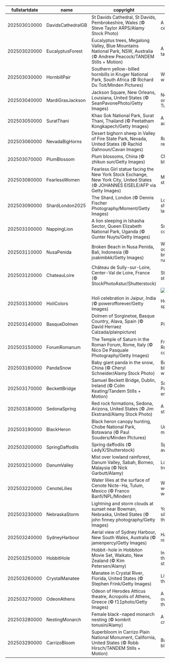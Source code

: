 |fullstartdate|name|copyright|title|image|
|--|--|--|--|--|
202503010000|DavidsCathedralGB|St Davids Cathedral, St Davids, Pembrokeshire, Wales (© Steve Taylor ARPS/Alamy Stock Photo)|A timeless celebration|![](/en-GB/2025/03/202503010000DavidsCathedralGB.jpg)|
202503020000|EucalyptusForest|Eucalyptus trees, Megalong Valley, Blue Mountains National Park, NSW, Australia (© Andrew Peacock/TANDEM Stills + Motion)|A eucalyp-tastic view|![](/en-GB/2025/03/202503020000EucalyptusForest.jpg)|
202503030000|HornbillPair|Southern yellow-billed hornbills in Kruger National Park, South Africa (© Richard Du Toit/Minden Pictures)|Wild about wildlife|![](/en-GB/2025/03/202503030000HornbillPair.jpg)|
202503040000|MardiGrasJackson|Jackson Square, New Orleans, Louisiana, United States (© SeanPavonePhoto/Getty Images)|Not your ordinary Tuesday|![](/en-GB/2025/03/202503040000MardiGrasJackson.jpg)|
202503050000|SuratThani|Khao Sok National Park, Surat Thani, Thailand (© Peetatham Kongkapech/Getty Images)|A jungle adventure|![](/en-GB/2025/03/202503050000SuratThani.jpg)|
202503060000|NevadaBigHorns|Desert bighorn sheep in Valley of Fire State Park, Nevada, United States (© Rachid Dahnoun/Cavan Images)|Rocky relationship|![](/en-GB/2025/03/202503060000NevadaBigHorns.jpg)|
202503070000|PlumBlossom|Plum blossoms, China (© zhikun sun/Getty Images)|China in bloom|![](/en-GB/2025/03/202503070000PlumBlossom.jpg)|
202503080000|FearlessWomen|Fearless Girl statue facing the New York Stock Exchange, New York City, United States (© JOHANNES EISELE/AFP via Getty Images)|Making her-story!|![](/en-GB/2025/03/202503080000FearlessWomen.jpg)|
202503090000|ShardLondon2025|The Shard, London (© Dennis Fischer Photography/Moment/Getty Images)|London's sharpest landmark|![](/en-GB/2025/03/202503090000ShardLondon2025.jpg)|
202503100000|NappingLion|A lion sleeping in Ishasha Sector, Queen Elizabeth National Park, Uganda (© Gunter Nuyts/Getty Images)|Snooze and conquer|![](/en-GB/2025/03/202503100000NappingLion.jpg)|
202503110000|NusaPenida|Broken Beach in Nusa Penida, Bali, Indonesia (© joakimbkk/Getty Images)|When the ocean breaks the rules|![](/en-GB/2025/03/202503110000NusaPenida.jpg)|
202503120000|ChateauLoire|Château de Sully-sur-Loire, Center-Val de Loire, France (© StockPhotoAstur/Shutterstock)|Standing strong|![](/en-GB/2025/03/202503120000ChateauLoire.jpg)|
||||![](/en-GB/2025/03/.jpg)|
202503130000|HoliColors|Holi celebration in Jaipur, India (© powerofforever/Getty Images)|Holi colour splash|![](/en-GB/2025/03/202503130000HoliColors.jpg)|
202503140000|BasqueDolmen|Dolmen of Sorginetxe, Basque Country, Alava, Spain (© David Herraez Calzada/plainpicture)|Pi in the sky|![](/en-GB/2025/03/202503140000BasqueDolmen.jpg)|
202503150000|ForumRomanum|The Temple of Saturn in the Roman Forum, Rome, Italy (© Nico De Pasquale Photography/Getty Images)|Friends, Romans, countrymen|![](/en-GB/2025/03/202503150000ForumRomanum.jpg)|
202503160000|PandaSnow|Baby giant panda in the snow, China (© Cheryl Schneider/Alamy Stock Photo)|Back to black...and white|![](/en-GB/2025/03/202503160000PandaSnow.jpg)|
202503170000|BeckettBridge|Samuel Beckett Bridge, Dublin, Ireland (© Colm Keating/Tandem Stills + Motion)|Saint Patrick's enchantment|![](/en-GB/2025/03/202503170000BeckettBridge.jpg)|
202503180000|SedonaSpring|Red rock formations, Sedona, Arizona, United States (© Jim Ekstrand/Alamy Stock Photo)|A vortex state of mind|![](/en-GB/2025/03/202503180000SedonaSpring.jpg)|
202503190000|BlackHeron|Black heron canopy hunting, Chobe National Park, Botswana (© Paul Souders/Minden PIctures)|Umbrella manoeuvre|![](/en-GB/2025/03/202503190000BlackHeron.jpg)|
202503200000|SpringDaffodils|Spring daffodils (© LedyX/Shutterstock)|Spring awakening|![](/en-GB/2025/03/202503200000SpringDaffodils.jpg)|
202503210000|DanumValley|Mist over lowland rainforest, Danum Valley, Sabah, Borneo, Malaysia (© Nick Garbutt/Alamy)|Long live the trees|![](/en-GB/2025/03/202503210000DanumValley.jpg)|
202503220000|CenoteLilies|Water lilies at the surface of Cenote Nicte-Ha, Tulum, Mexico (© Franco Banfi/NPL/Minden)|Wat-er wonderful world!|![](/en-GB/2025/03/202503220000CenoteLilies.jpg)|
202503230000|NebraskaStorm|Lightning and storm clouds at sunset near Bowman, Nebraska, United States (© john finney photography/Getty Images)|You can't silence thunder|![](/en-GB/2025/03/202503230000NebraskaStorm.jpg)|
202503240000|SydneyHarbour|Aerial view of Sydney Harbour, New South Wales, Australia (© jamenpercy/Getty Images)|Harbouring nice views|![](/en-GB/2025/03/202503240000SydneyHarbour.jpg)|
202503250000|HobbitHole|Hobbit-hole in Hobbiton Movie Set, Waikato, New Zealand (© Kim Petersen/Alamy)|In a hole, there was a story|![](/en-GB/2025/03/202503250000HobbitHole.jpg)|
202503260000|CrystalManatee|Manatee in Crystal River, Florida, United States (© Stephen Frink/Getty Images)|Life below the surface|![](/en-GB/2025/03/202503260000CrystalManatee.jpg)|
202503270000|OdeonAthens|Odeon of Herodes Atticus theatre, Acropolis of Athens, Greece (© f11photo/Getty Images)|A standing ovation for theatres|![](/en-GB/2025/03/202503270000OdeonAthens.jpg)|
202503280000|NestingMonarch|Female black-naped monarch nesting (© komkrit tonusin/Alamy)|A cosy cradle|![](/en-GB/2025/03/202503280000NestingMonarch.jpg)|
202503290000|CarrizoBloom|Superbloom in Carrizo Plain National Monument, California, United States (© Robb Hirsch/TANDEM Stills + Motion)|Burst of blooms|![](/en-GB/2025/03/202503290000CarrizoBloom.jpg)|
